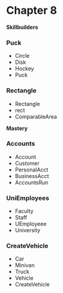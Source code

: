 # **Chapter 8**

**Skillbuilders**

### Puck
- Circle
- Disk
- Hockey
- Puck

### Rectangle
- Rectangle
- rect
- ComparableArea

**Mastery**

### Accounts
- Account
- Customer
- PersonalAcct
- BusinessAcct
- AccountsRun

### UniEmployees
- Faculty
- Staff
- UEmployeee
- University

### CreateVehicle
- Car
- Minivan
- Truck
- Vehicle
- CreateVehicle
